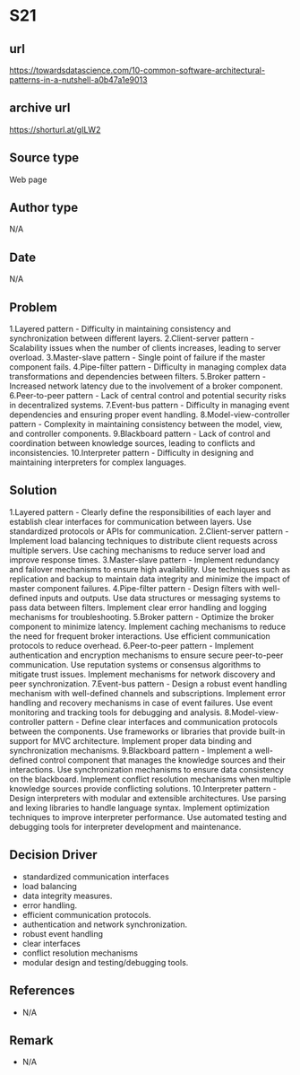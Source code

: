 # S21

## url
https://towardsdatascience.com/10-common-software-architectural-patterns-in-a-nutshell-a0b47a1e9013

## archive url
https://shorturl.at/gILW2

## Source type
Web page

## Author type
N/A

## Date
N/A

## Problem
1.Layered pattern - Difficulty in maintaining consistency and synchronization between different layers.
2.Client-server pattern - Scalability issues when the number of clients increases, leading to server overload.
3.Master-slave pattern - Single point of failure if the master component fails.
4.Pipe-filter pattern - Difficulty in managing complex data transformations and dependencies between filters.
5.Broker pattern - Increased network latency due to the involvement of a broker component.
6.Peer-to-peer pattern - Lack of central control and potential security risks in decentralized systems.
7.Event-bus pattern - Difficulty in managing event dependencies and ensuring proper event handling.
8.Model-view-controller pattern - Complexity in maintaining consistency between the model, view, and controller components.
9.Blackboard pattern - Lack of control and coordination between knowledge sources, leading to conflicts and inconsistencies.
10.Interpreter pattern - Difficulty in designing and maintaining interpreters for complex languages. 

## Solution 
1.Layered pattern - Clearly define the responsibilities of each layer and establish clear interfaces for communication between layers. Use standardized protocols or APIs for communication.
2.Client-server pattern - Implement load balancing techniques to distribute client requests across multiple servers. Use caching mechanisms to reduce server load and improve response times.
3.Master-slave pattern -  Implement redundancy and failover mechanisms to ensure high availability. Use techniques such as replication and backup to maintain data integrity and minimize the impact of master component failures.
4.Pipe-filter pattern - Design filters with well-defined inputs and outputs. Use data structures or messaging systems to pass data between filters. Implement clear error handling and logging mechanisms for troubleshooting.
5.Broker pattern - Optimize the broker component to minimize latency. Implement caching mechanisms to reduce the need for frequent broker interactions. Use efficient communication protocols to reduce overhead.
6.Peer-to-peer pattern - Implement authentication and encryption mechanisms to ensure secure peer-to-peer communication. Use reputation systems or consensus algorithms to mitigate trust issues. Implement mechanisms for network discovery and peer synchronization.
7.Event-bus pattern - Design a robust event handling mechanism with well-defined channels and subscriptions. Implement error handling and recovery mechanisms in case of event failures. Use event monitoring and tracking tools for debugging and analysis.
8.Model-view-controller pattern - Define clear interfaces and communication protocols between the components. Use frameworks or libraries that provide built-in support for MVC architecture. Implement proper data binding and synchronization mechanisms.
9.Blackboard pattern - Implement a well-defined control component that manages the knowledge sources and their interactions. Use synchronization mechanisms to ensure data consistency on the blackboard. Implement conflict resolution mechanisms when multiple knowledge sources provide conflicting solutions.
10.Interpreter pattern - Design interpreters with modular and extensible architectures. Use parsing and lexing libraries to handle language syntax. Implement optimization techniques to improve interpreter performance. Use automated testing and debugging tools for interpreter development and maintenance.

## Decision Driver
- standardized communication interfaces
- load balancing
- data integrity measures.
- error handling.
- efficient communication protocols.
- authentication and network synchronization.
- robust event handling
- clear interfaces
- conflict resolution mechanisms
- modular design and testing/debugging tools.

## References 
- N/A   

## Remark
- N/A